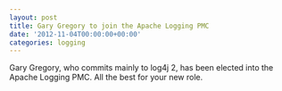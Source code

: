 ```yaml
---
layout: post
title: Gary Gregory to join the Apache Logging PMC
date: '2012-11-04T00:00:00+00:00'
categories: logging
---
```

Gary Gregory, who commits mainly to log4j 2, has been elected into the Apache Logging PMC. All the best for your new role.
